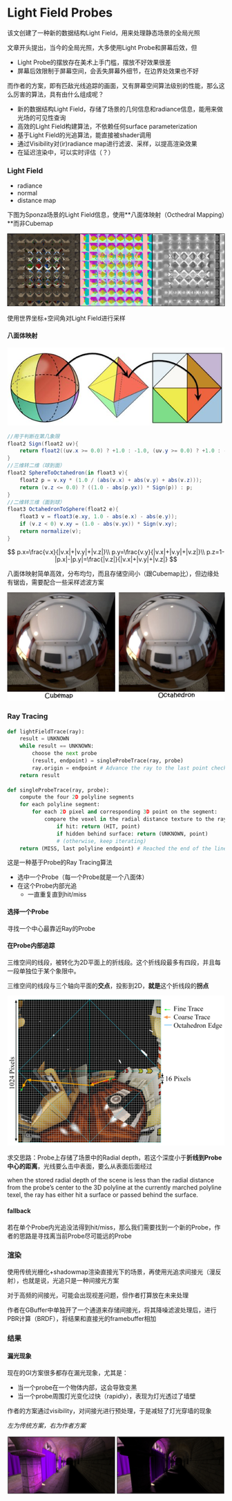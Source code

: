 # Light Field Probes

该文创建了一种新的数据结构Light Field，用来处理静态场景的全局光照

文章开头提出，当今的全局光照，大多使用Light Probe和屏幕后效，但

- Light Probe的摆放存在美术上手门槛，摆放不好效果很差
- 屏幕后效限制于屏幕空间，会丢失屏幕外细节，在边界处效果也不好

而作者的方案，即有匹敌光线追踪的画面，又有屏幕空间算法级别的性能，那么这么厉害的算法，具有由什么组成呢？

- 新的数据结构Light Field，存储了场景的几何信息和radiance信息，能用来做光场的可见性查询
- 高效的Light Field构建算法，不依赖任何surface parameterization
- 基于Light Field的光追算法，能直接被shader调用
- 通过Visibility对(ir)radiance map进行滤波、采样，以提高渲染效果
- 在延迟渲染中，可以实时评估（？）

### Light Field

- radiance
- normal
- distance map

下图为Sponza场景的Light Field信息，使用**八面体映射（Octhedral Mapping）**而非Cubemap

![LightField](../Image/LightField.png)

使用世界坐标+空间角对Light Field进行采样

#### 八面体映射

![OcthedralMapping](../Image/OcthedralMapping.jpg)

```c#
//用于判断在第几象限
float2 Sign(float2 uv){
    return float2((uv.x >= 0.0) ? +1.0 : -1.0, (uv.y >= 0.0) ? +1.0 : -1.0);
}
//三维转二维（球到面）
float2 SphereToOctahedron(in float3 v){
    float2 p = v.xy * (1.0 / (abs(v.x) + abs(v.y) + abs(v.z)));
    return (v.z <= 0.0) ? ((1.0 - abs(p.yx)) * Sign(p)) : p;
}
//二维转三维（面到球）
float3 OctahedronToSphere(float2 e){
    float3 v = float3(e.xy, 1.0 - abs(e.x) - abs(e.y));
    if (v.z < 0) v.xy = (1.0 - abs(v.yx)) * Sign(v.xy);
    return normalize(v);
}
```

$$
p.x=\frac{v.x}{|v.x|+|v.y|+|v.z|}\\
p.y=\frac{v.y}{|v.x|+|v.y|+|v.z|}\\
p.z=1-|p.x|-|p.y|=\frac{|v.z|}{|v.x|+|v.y|+|v.z|}
$$

八面体映射简单高效，分布均匀，而且存储空间小（跟Cubemap比），但边缘处有锯齿，需要配合一些采样滤波方案

![八面体映射](../Image/八面体映射.jpg)

### Ray Tracing

```python
def lightFieldTrace(ray):
	result = UNKNOWN
	while result == UNKNOWN:
		choose the next probe
		(result, endpoint) = singleProbeTrace(ray, probe)
		ray.origin = endpoint # Advance the ray to the last point checked
	return result

def singleProbeTrace(ray, probe):
	compute the four 2D polyline segments
	for each polyline segment:
		for each 2D pixel and corresponding 3D point on the segment:
			compare the voxel in the radial distance texture to the ray:
				if hit: return (HIT, point)
				if hidden behind surface: return (UNKNOWN, point)
				# (otherwise, keep iterating)
	return (MISS, last polyline endpoint) # Reached the end of the line
```

这是一种基于Probe的Ray Tracing算法

- 选中一个Probe（每一个Probe就是一个八面体）
- 在这个Probe内部光追
  - 一直重复直到hit/miss

#### 选择一个Probe

寻找一个中心最靠近Ray的Probe

#### 在Probe内部追踪

三维空间的线段，被转化为2D平面上的折线段。这个折线段最多有四段，并且每一段单独位于某个象限中。

三维空间的线段与三个轴向平面的**交点**，投影到2D，**就是**这个折线段的**拐点**

![Probe内光追](../Image/Probe内光追.png)

求交思路：Probe上存储了场景中的Radial depth，若这个深度小于**折线到Probe中心的距离**，光线要么击中表面，要么从表面后面经过

when the stored radial depth of the scene is less than the radial distance from the probe’s center to the 3D polyline at the currently marched polyline texel, the ray has either hit a surface or passed behind the surface.

#### fallback

若在单个Probe内光追没法得到hit/miss，那么我们需要找到一个新的Probe，作者的思路是寻找离当前Probe尽可能远的Probe

### 渲染

使用传统光栅化+shadowmap渲染直接光下的场景，再使用光追求间接光（漫反射），也就是说，光追只是一种间接光方案

对于高频的间接光，可能会出现视差问题，但作者打算放在未来处理

作者在GBuffer中单独开了一个通道来存储间接光，将其降噪滤波处理后，进行PBR计算（BRDF），将结果和直接光的framebuffer相加

### 结果

#### 漏光现象

现在的GI方案很多都存在漏光现象，尤其是：

- 当一个probe在一个物体内部，这会导致变黑
- 当一个probe周围灯光变化过快（rapidly），表现为灯光透过了墙壁

作者的方案通过visibility，对间接光进行预处理，于是减轻了灯光穿墙的现象

*左为传统方案，右为作者方案*

![减轻漏光](../Image/减轻漏光.png)

